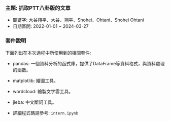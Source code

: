 ### 主題: 抓取PTT八卦版的文章
- 關鍵字: 大谷翔平、大谷、翔平、Shohei、Ohtani、Shohei Ohtani
- 日期區間: 2022-01-01 ~ 2024-03-27
### 套件說明
下面列出在本次過程中所使用到的相關套件:
- pandas: 一個資料分析的函式庫，提供了DataFrame等資料格式，與資料處理的函數。
- matplotlib: 繪圖工具。
- wordcloud: 繪製文字雲工具。
- jieba: 中文斷詞工具。

- 詳細程式碼請參考: ```intern.ipynb```
